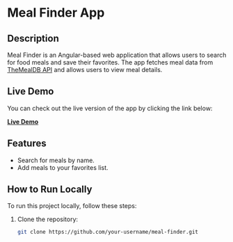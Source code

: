 # Meal Finder App

## Description
Meal Finder is an Angular-based web application that allows users to search for food meals and save their favorites. The app fetches meal data from [TheMealDB API](https://www.themealdb.com/) and allows users to view meal details.

## Live Demo
You can check out the live version of the app by clicking the link below:

[**Live Demo**]([https://your-app-name.vercel.app/](https://subtle-chimera-b14739.netlify.app/))

## Features
- Search for meals by name.
- Add meals to your favorites list.

## How to Run Locally

To run this project locally, follow these steps:

1. Clone the repository:

   ```bash
   git clone https://github.com/your-username/meal-finder.git
